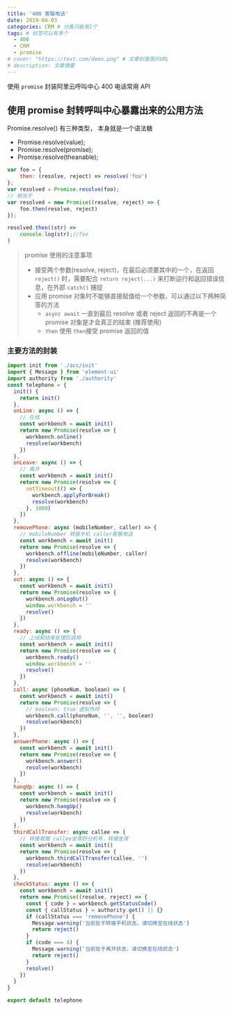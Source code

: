 ```yaml
---
title: '400 客服电话'
date: 2019-04-03
categories: CRM # 分类只能有1个
tags: # 标签可以有多个
  - 400
  - CRM
  - promise
# cover: "https://text.com/demo.png" # 文章封面图片URL
# description: 文章摘要
---
```


使用 `promise` 封装阿里云呼叫中心 400 电话常用 API

<!-- more -->

## 使用 promise 封转呼叫中心暴露出来的公用方法

Promise.resolve() 有三种类型， 本身就是一个语法糖

- Promise.resolve(value);
- Promise.resolve(promise);
- Promise.resolve(theanable);

```js
var foo = {
    then: (resolve, reject) => resolve('foo')
};
var resolved = Promise.resolve(foo);
// 相当于
var resolved = new Promise((resolve, reject) => {
    foo.then(resolve, reject)
});

resolved.then((str) =>
    console.log(str);//foo
)
```

> promise 使用的注意事项
>
> - 接受两个参数(resolve, reject)，在最后必须要其中的一个，在返回 `reject()` 时，需要配合 `return reject(...)` 来打断运行和返回错误信息，在外部 `catch()` 捕捉
> - 应用 promise 对象时不能够直接赋值给一个参数，可以通过以下两种简答的方法
>   - `async await` 一直到最后 resolve 或者 reject 返回的不再是一个 promise 对象是才会真正的结束 (推荐使用)
>   - `then` 使用 `then`接受 promise 返回的值

### 主要方法的封装

```js
import init from './acc/init'
import { Message } from 'element-ui'
import authority from './authority'
const telephone = {
  init() {
    return init()
  },
  onLine: async () => {
    // 在线
    const workbench = await init()
    return new Promise(resolve => {
      workbench.online()
      resolve(workbench)
    })
  },
  onLeave: async () => {
    // 离开
    const workbench = await init()
    return new Promise(resolve => {
      setTimeout(() => {
        workbench.applyForBreak()
        resolve(workbench)
      }, 1000)
    })
  },
  removePhone: async (mobileNumber, caller) => {
    // mobileNumber 转接手机 caller客服电话
    const workbench = await init()
    return new Promise(resolve => {
      workbench.offline(mobileNumber, caller)
      resolve(workbench)
    })
  },
  out: async () => {
    const workbench = await init()
    return new Promise(resolve => {
      workbench.onLogOut()
      window.workbench = ''
      resolve()
    })
  },
  ready: async () => {
    // 上线和结束处理后调用
    const workbench = await init()
    return new Promise(resolve => {
      workbench.ready()
      window.workbench = ''
      resolve()
    })
  },
  call: async (phoneNum, boolean) => {
    const workbench = await init()
    return new Promise(resolve => {
      // boolean: true 虚拟外呼
      workbench.call(phoneNum, '', '', boolean)
      resolve(workbench)
    })
  },
  answerPhone: async () => {
    const workbench = await init()
    return new Promise(resolve => {
      workbench.answer()
      resolve(workbench)
    })
  },
  hangUp: async () => {
    const workbench = await init()
    return new Promise(resolve => {
      workbench.hangUp()
      resolve(workbench)
    })
  },
  thirdCallTransfer: async callee => {
    // 转接客服 callee坐席的分机号，转接坐席
    const workbench = await init()
    return new Promise(resolve => {
      workbench.thirdCallTransfer(callee, '')
      resolve(workbench)
    })
  },
  checkStatus: async () => {
    const workbench = await init()
    return new Promise((resolve, reject) => {
      const { code } = workbench.getStatusCode()
      const { callStatus } = authority.get() || {}
      if (callStatus === 'removePhone') {
        Message.warning('当前处于转接手机状态，请切换至在线状态')
        return reject()
      }
      if (code === 4) {
        Message.warning('当前处于离开状态，请切换至在线状态')
        return reject()
      }
      resolve()
    })
  }
}

export default telephone
```
